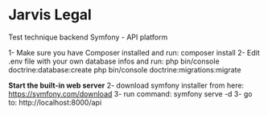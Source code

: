 # Jarvis Legal
Test technique backend Symfony - API platform

1- Make sure you have Composer installed and run: composer install
2- Edit .env file with your own database infos and run:
php bin/console doctrine:database:create
php bin/console doctrine:migrations:migrate

**Start the built-in web server**
2- download symfony installer from here: https://symfony.com/download
3- run command: symfony serve -d 
3- go to:  http://localhost:8000/api